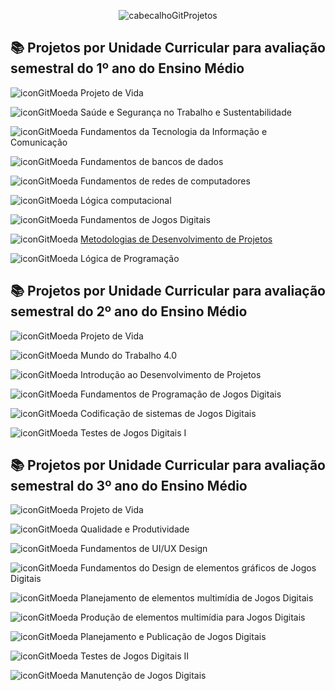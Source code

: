 <div align="center">

![cabecalhoGitProjetos](https://github.com/user-attachments/assets/a5fe5bd8-1eda-4e9f-9f52-8ffbfe84d6cf)

</div>

## 📚 Projetos por Unidade Curricular para avaliação semestral do 1º ano do Ensino Médio

![iconGitMoeda](https://github.com/user-attachments/assets/37471e61-7777-46b6-bb2c-d4579dc6f9d9) Projeto de Vida

![iconGitMoeda](https://github.com/user-attachments/assets/37471e61-7777-46b6-bb2c-d4579dc6f9d9) Saúde e Segurança no Trabalho e Sustentabilidade

![iconGitMoeda](https://github.com/user-attachments/assets/37471e61-7777-46b6-bb2c-d4579dc6f9d9) Fundamentos da Tecnologia da Informação e Comunicação

![iconGitMoeda](https://github.com/user-attachments/assets/37471e61-7777-46b6-bb2c-d4579dc6f9d9) Fundamentos de bancos de dados

![iconGitMoeda](https://github.com/user-attachments/assets/37471e61-7777-46b6-bb2c-d4579dc6f9d9) Fundamentos de redes de computadores

![iconGitMoeda](https://github.com/user-attachments/assets/37471e61-7777-46b6-bb2c-d4579dc6f9d9) Lógica computacional

![iconGitMoeda](https://github.com/user-attachments/assets/37471e61-7777-46b6-bb2c-d4579dc6f9d9) Fundamentos de Jogos Digitais

![iconGitMoeda](https://github.com/user-attachments/assets/37471e61-7777-46b6-bb2c-d4579dc6f9d9) [Metodologias de Desenvolvimento de Projetos](https://github.com/brunamota/ProgramacaoDeJogosDigitais/blob/main/Arquivos/Sprint%20anual%201%C2%BA%20ano%20-%20Metodologias%20de%20Desenvolvimento%20de%20Projetos.pdf)

![iconGitMoeda](https://github.com/user-attachments/assets/37471e61-7777-46b6-bb2c-d4579dc6f9d9) Lógica de Programação

## 📚 Projetos por Unidade Curricular para avaliação semestral do 2º ano do Ensino Médio

![iconGitMoeda](https://github.com/user-attachments/assets/37471e61-7777-46b6-bb2c-d4579dc6f9d9) Projeto de Vida

![iconGitMoeda](https://github.com/user-attachments/assets/37471e61-7777-46b6-bb2c-d4579dc6f9d9) Mundo do Trabalho 4.0

![iconGitMoeda](https://github.com/user-attachments/assets/37471e61-7777-46b6-bb2c-d4579dc6f9d9) Introdução ao Desenvolvimento de Projetos

![iconGitMoeda](https://github.com/user-attachments/assets/37471e61-7777-46b6-bb2c-d4579dc6f9d9) Fundamentos de Programação de Jogos Digitais

![iconGitMoeda](https://github.com/user-attachments/assets/37471e61-7777-46b6-bb2c-d4579dc6f9d9) Codificação de sistemas de Jogos Digitais

![iconGitMoeda](https://github.com/user-attachments/assets/37471e61-7777-46b6-bb2c-d4579dc6f9d9) Testes de Jogos Digitais I

## 📚 Projetos por Unidade Curricular para avaliação semestral do 3º ano do Ensino Médio

![iconGitMoeda](https://github.com/user-attachments/assets/37471e61-7777-46b6-bb2c-d4579dc6f9d9) Projeto de Vida

![iconGitMoeda](https://github.com/user-attachments/assets/37471e61-7777-46b6-bb2c-d4579dc6f9d9) Qualidade e Produtividade

![iconGitMoeda](https://github.com/user-attachments/assets/37471e61-7777-46b6-bb2c-d4579dc6f9d9) Fundamentos de UI/UX Design

![iconGitMoeda](https://github.com/user-attachments/assets/37471e61-7777-46b6-bb2c-d4579dc6f9d9) Fundamentos do Design de elementos gráficos de Jogos Digitais

![iconGitMoeda](https://github.com/user-attachments/assets/37471e61-7777-46b6-bb2c-d4579dc6f9d9) Planejamento de elementos multimídia de Jogos Digitais

![iconGitMoeda](https://github.com/user-attachments/assets/37471e61-7777-46b6-bb2c-d4579dc6f9d9) Produção de elementos multimídia para Jogos Digitais

![iconGitMoeda](https://github.com/user-attachments/assets/37471e61-7777-46b6-bb2c-d4579dc6f9d9) Planejamento e Publicação de Jogos Digitais

![iconGitMoeda](https://github.com/user-attachments/assets/37471e61-7777-46b6-bb2c-d4579dc6f9d9) Testes de Jogos Digitais II

![iconGitMoeda](https://github.com/user-attachments/assets/37471e61-7777-46b6-bb2c-d4579dc6f9d9) Manutenção de Jogos Digitais

